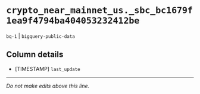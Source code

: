 # `crypto_near_mainnet_us._sbc_bc1679f1ea9f4794ba404053232412be`
`bq-1` | `bigquery-public-data`

## Column details
* [TIMESTAMP] `last_update`

-------------------------------------------------------------------------------
*Do not make edits above this line.*
